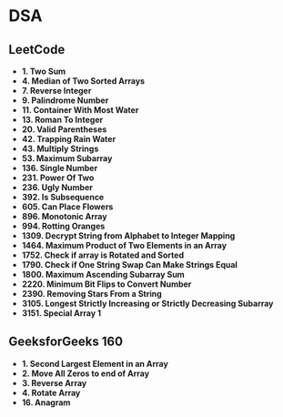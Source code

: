 # DSA

## LeetCode
- **1. Two Sum**
- **4. Median of Two Sorted Arrays**
- **7. Reverse Integer**
- **9. Palindrome Number**
- **11. Container With Most Water**
- **13. Roman To Integer**
- **20. Valid Parentheses**
- **42. Trapping Rain Water**
- **43. Multiply Strings**
- **53. Maximum Subarray**
- **136. Single Number**
- **231. Power Of Two**
- **236. Ugly Number**
- **392. Is Subsequence**
- **605. Can Place Flowers**
- **896. Monotonic Array**
- **994. Rotting Oranges**
- **1309. Decrypt String from Alphabet to Integer Mapping**
- **1464. Maximum Product of Two Elements in an Array**
- **1752. Check if array is Rotated and Sorted**
- **1790. Check if One String Swap Can Make Strings Equal**
- **1800. Maximum Ascending Subarray Sum**
- **2220. Minimum Bit Flips to Convert Number**
- **2390. Removing Stars From a String** 
- **3105. Longest Strictly Increasing or Strictly Decreasing Subarray**
- **3151. Special Array 1**

## GeeksforGeeks 160
- **1. Second Largest Element in an Array**
- **2. Move All Zeros to end of Array**
- **3. Reverse Array**
- **4. Rotate Array**
- **16. Anagram**